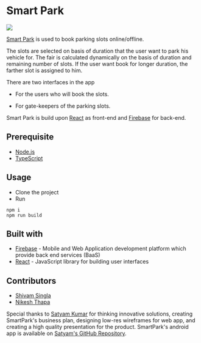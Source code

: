# Smart Park
![](public/assets/logo2.png)

[Smart Park](https://sns-mnit.web.app) is used to book parking slots online/offline.

The slots are selected on basis of duration that the user want to park his vehicle for. The fair is calculated dynamically on the basis of duration and remaining number of slots. If the user want book for longer duration, the farther slot is assigned to him.

There are two interfaces in the app
* For the users who will book the slots. 

* For gate-keepers of the parking slots.


Smart Park is build upon [React](https://reactjs.org/) as front-end and [Firebase](https://firebase.google.com/) for back-end.

## Prerequisite
* [Node.js](https://nodejs.org/en/download/)
* [TypeScript](https://www.npmjs.com/package/typescript)

## Usage

* Clone the project
* Run
```
npm i
npm run build
````

## Built with
* [Firebase](https://firebase.google.com/) - Mobile and Web Application development platform which provide back end services (BaaS)
* [React](https://reactjs.org/) - JavaScript library for building user interfaces

## Contributors
 * [Shivam Singla](https://www.linkedin.com/in/singla-shivam/)
 * [Nikesh Thapa](https://www.linkedin.com/in/nikesh-thapa-3b99b0164/)

Special thanks to [Satyam Kumar](https://www.linkedin.com/in/satyamcse/) for thinking innovative solutions, creating SmartPark's  business plan, designing low-res wireframes for web app, and creating a high quality presentation for the product. SmartPark's android app is available on [Satyam's GitHub Repository](https://github.com/satyamcse).
 
